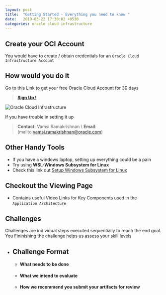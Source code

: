 ```yaml
---
layout: post
title:  "Getting Started - Everything you need to know "
date:   2019-03-22 17:30:02 +0530
categories: oracle cloud infrastructure
---
```


Create your OCI Account
-------------------------
You would have to create / obtain credentials for an `Oracle Cloud Infrastructure Account`

How would you do it 
---------------------
Go to this Link to get your free Oracle Cloud Account for 30 days 

> [**Sign Up !**](https://cloud.oracle.com/tryit)

<!--more-->

![Oracle Cloud Infrastructure](https://cloud.oracle.com/opc/images/promo-why-cloud-1.jpg)

If you have trouble in setting it up 

> **Contact**: Vamsi Ramakrishnan  \\
> **Email**: (mailto:vamsi.ramakrishnan@oracle.com)

Other Handy Tools 
---------
* If you have a windows laptop, setting up everything could be a pain
* Try using **WSL-Windows Subsystem for Linux**
* Check this link out [Setup Windows Subsystem for Linux](https://medium.com/jsonlovesyaml/why-you-dont-need-a-vm-to-run-linux-on-windows-anymore-d67e8dc2bed0) 

Checkout the Viewing Page 
---------
* Contains useful Video Links for Key Components used in the `Application Architecture`

Challenges
---
Challenges are individual steps executed sequentially to reach the end goal.
You Fininishing the challenge helps us assess your skill levels 
* ## Challenge Format
    * #### What needs to be done
    * #### What we intend to evaluate 
    * #### How we recommend you submit your artifacts for review






